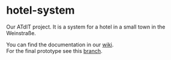 # hotel-system
Our ATdIT project. It is a system for a hotel in a small town in the Weinstraße.

You can find the documentation in our [wiki](https://github.com/N4ims/hotel-system/wiki). <br>
For the final prototype see this [branch](https://github.com/N4ims/hotel-system/tree/final-protoype).
